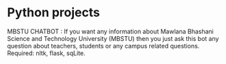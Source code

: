 # Python projects
MBSTU CHATBOT : If you want any information about Mawlana Bhashani Science and Technology University (MBSTU) then you just ask this bot any question about teachers, students or any campus related questions. Required: nltk, flask, sqLite. 
